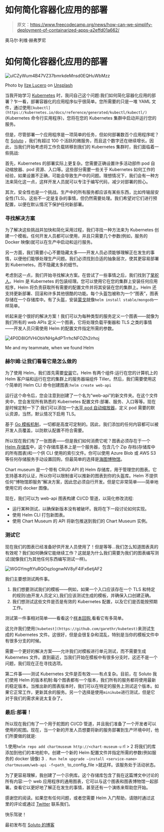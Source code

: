 # 如何简化容器化应用的部署

> 原文：<https://www.freecodecamp.org/news/how-can-we-simplify-deployment-of-containarized-apps-a2effd01a662/>

奥马尔·利维·赫弗罗尼

# 如何简化容器化应用的部署

![ulCZyWum4B47VZ37bmrkdeMnsd0EQHuWbMzz](img/f9d5f66eaff58ebd01b3e207ba8fcca5.png)

Photo by [Ilze Lucero](https://unsplash.com/photos/l_VVd8nV3PE?utm_source=unsplash&utm_medium=referral&utm_content=creditCopyText) on [Unsplash](https://unsplash.com/search/photos/container?utm_source=unsplash&utm_medium=referral&utm_content=creditCopyText)

当我开始学习 [Kubernetes](https://kubernetes.io/) 时，我问自己这个问题:我们如何简化容器化应用的部署？乍一看，部署容器化的应用程序似乎很简单。您所需要的只是一堆 YAML 文件，通过使用`[kubectl](https://kubernetes.io/docs/reference/generated/kubectl/kubectl/)`(Kubernetes 命令行实用程序)，您将在您的 Kubernetes 集群中启动并运行您的服务。

但是，尽管部署一个应用程序是一项简单的任务，但如何部署数百个应用程序呢？在 [Soluto](https://www.solutotlv.com) ，我们有超过 100 个活跃的微服务，而且这个数字还在继续增长。因此，当我们开始考虑将工作负载转移到我们的 Kubernetes 集群时，我们面临着一些挑战:

首先，Kubernetes 的部署实际上更复杂。您需要正确设置许多活动部件:pod 自动缩放器、pod 资源、入口等。这些部分需要一些关于 Kubernetes 如何工作的经验，如果设置不正确，可能会导致生产中的问题。理想情况下，我们会有一种方法来简化这一点，这样开发人员就可以专注于编写代码，减少对部署的担心。

其次，安全性也是一个挑战。生产中的所有服务都应该有某些东西，比如传输层安全性(TLS)。这些不一定是复杂的事情，但仍然需要处理。我们希望对它们进行预配置，以便在默认情况下保护任何新部署。

### 寻找解决方案

为了解决这些挑战并加快和简化采用过程，我们寻找一种方法来为 Kubernetes 创建一个模板。任何开发人员都可以使用，并且只需要几个参数(例如，服务的 Docker 映像)就可以在生产中启动和运行服务。

另一方面，我们需要小心不要隐藏太多——开发人员必须能够理解正在发生的事情，以便他们能够处理生产问题。我们必须找到合适的抽象层次，使其更容易部署到 Kubernetes，而不隐藏太多的细节。

考虑到这一点，我们开始寻找解决方案。在尝试了一些事情之后，我们找到了[掌舵人](https://helm.sh/)。Helm 是 Kubernetes 的包装经理。您可以使用它在您的集群上安装任何应用程序，Helm 将负责获取所有需要的配置文件并将其安装在您的集群上。Helm 还支持更新部署、回滚和许多其他很酷的功能。每个头盔包被称为一个“图表”，图表存储在一个存储库中。有了头盔，安装[蒙戈](https://github.com/kubernetes/charts/tree/master/stable/mongodb)就像`helm install stable/mongodb`一样简单。

听起来是个很好的解决方案！我们可以为每种类型的服务定义一个图表——就像为我们所有的 web APIs 定义一个图表，它将处理负载平衡器和 TLS 之类的事情——开发人员只需使用 Helm 的配置文件指定所需的参数。

![4P0D8IGfVHiObVNHgAdPTrrhcNFOZh2irhoj](img/787ca8505189a50d3abbe6bb18355c67.png)

Me and my teammate, when we found Helm

### 赫尔姆:让我们看看它是怎么做的

为了使用 Helm，我们首先需要[安装](https://docs.helm.sh/using_helm/#installing-helm)它。Helm 有两个组件:运行在您的计算机上的 Helm 客户端和运行在您的集群上的服务器端组件 Tiller。然后，我们需要使用这个简单的 Helm CLI 命令创建图表:`helm create web-api`

运行这个命令后，您会注意到创建了一个名为“web-api”的新文件夹。在这个文件夹中，您会发现所有熟悉的 Kubernetes 配置文件:部署、服务、入口等等。现在是时候定制一下了:我们可以添加一个[水平 pod 自动缩放器](https://kubernetes.io/docs/tasks/run-application/horizontal-pod-autoscale/)，定义 pod 需要的默认资源，当然，默认情况下启用 TLS。

基于 [Go 模板机制](https://docs.helm.sh/chart_template_guide/)，一切都是高度可定制的。因此，我们添加的任何内容都可以被开发人员覆盖，以防默认配置不符合需要。

所以现在我们有了一张图表——但是我们如何消费它呢？图表必须存在于一个 [Helm 存储库](https://github.com/kubernetes/helm/blob/master/docs/chart_repository.md)中，这个存储库基本上是一个服务器，包含几个 Zip 存档(存储库中的所有图表)和一个供 CLI 使用的索引文件。你可以使用 Azure Blob 或 AWS S3 等任何存储服务手动设置回购，但最简单的选择是[海图博物馆](https://github.com/kubernetes-helm/chartmuseum)。

Chart museum 是一个带有 CRUD API 的 Helm 存储库，用于管理您的图表。它支持基本的认证，所以你可以限制谁可以推新的图表到你的头盔库。Helm 不提供任何“博物馆即服务”解决方案，因此您必须自行开发。但是它非常简单——简单地使用它的 docker 图像。

现在，我们可以为 web-api 图表构建 CI/CD 管道，以简化修改流程:

*   运行某种测试，以确保新版本没有被破坏。我将在下一段讨论如何实现。
*   使用 Helm CLI 打包新图表。
*   使用 Chart Museum 的 API 将新包推送到我们的 Chart Museum 实例。

### 测试它

现在我们的图表已经准备好供开发人员使用了！但是等等…我们怎么知道图表真的有效呢？我们如何确保它能继续工作？这就是为什么我们需要为我们的图表编写测试(就像我们为其他任何东西编写测试一样)。

![WGGYmgftYuRQOqzlognwNV8yF4IFx6etjAF2](img/c05250180e274e2e918aab2486252cd6.png)

我们主要想测试两件事。

1.  我们想要测试我们的模板——例如，如果一个入口应该存在一个 TLS 和特定的规则(由开发人员定义),我们应该测试生成的模板，并确保入口创建正确。
2.  我们想测试这些文件是否是有效的 Kubernetes 配置，以及它们是否能按预期工作。

测试第一件事相对简单——看看这个[样本回购](https://github.com/omerlh/helm-chart-tests-demo),看看它有多简单。

这允许我们使用`[kubetest](https://github.com/garethr/kubetest)`来测试生成的 Kubernetes 文件。这很好，但是会很复杂和混乱，特别是当你的模板文件中有很多分支的时候。

需要一个更好的解决方案——允许我们对模板进行单元测试，而不需要生成 Kubernetes 文件。直到最近，当我们开始在模板中有很多分支时，这还不是一个问题，我们现在正在寻找选项。

第二件事——测试 Kubernetes 文件是否有效——有点复杂。目前，在 Soluto 我们使用 Helm 的版本机制:每个图表都有一个版本，我们所有的服务都将使用最新的稳定版本。当推出新的图表版本时，我们可以在特定的服务上测试这个版本。如果它正常工作，更新其余的服务。另一个选择是使用`minikube`进行测试，但是它对于我们的需求来说太复杂了。

### 最后:部署！

所以现在我们有了一个用于舵图的 CI/CD 管道，并且我们准备了一个开发者可以使用的舵图。现在，当一个新的开发人员想要将新的服务部署到生产环境中时，他们所要做的就是:

1.使用`helm repo add chartmuseum http://<chart-museum-u` rl >
2 将我们的库添加到他们的本地舵中。创建一个新的 Helm 配置文件并指定所需的参数(例如服务的 docker 镜像)
3 `. Run helm upgrade —install <service-name> chartmusuem/web-api -f<path_` to_config_file >就这样。该服务处于活动状态。

为了更容易理解，我创建了一个示例库。这个存储库包含了我在这篇博文中讨论的所有内容:一个 web 应用程序的通用图表，它可以与这个图表和图表博物馆一起部署。查看它以更好地了解正在发生的事情，甚至还有一个演练来帮助您开始。

感谢您的阅读。如果您有任何问题，或者您需要 Helm 入门帮助，请随时通过这里的评论或通过 [Twitter](https://twitter.com/intent/tweet?text=.%20%40omerlh%2C%20I%20have%20a%20question%20about%20%40Helm&via=SolutoEng) 联系我们。

快乐驾驶！

最初发布在 [Soluto 的博客](https://blog.solutotlv.com/?utm_source=medium)